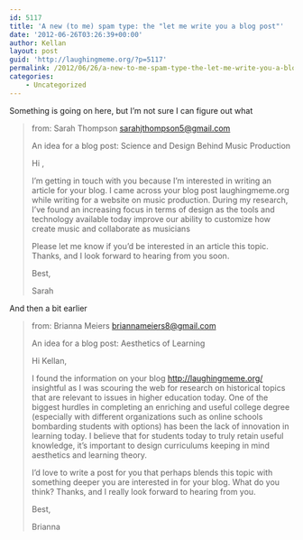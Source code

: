 ```yaml
---
id: 5117
title: 'A new (to me) spam type: the "let me write you a blog post"'
date: '2012-06-26T03:26:39+00:00'
author: Kellan
layout: post
guid: 'http://laughingmeme.org/?p=5117'
permalink: /2012/06/26/a-new-to-me-spam-type-the-let-me-write-you-a-blog-post/
categories:
    - Uncategorized
---
```


Something is going on here, but I’m not sure I can figure out what

> from: Sarah Thompson sarahjthompson5@gmail.com
> 
> An idea for a blog post: Science and Design Behind Music Production
> 
> Hi ,
> 
> I’m getting in touch with you because I’m interested in writing an article for your blog. I came across your blog post laughingmeme.org while writing for a website on music production. During my research, I’ve found an increasing focus in terms of design as the tools and technology available today improve our ability to customize how create music and collaborate as musicians
> 
> Please let me know if you’d be interested in an article this topic. Thanks, and I look forward to hearing from you soon.
> 
> Best,
> 
> Sarah

And then a bit earlier

> from: Brianna Meiers briannameiers8@gmail.com
> 
> An idea for a blog post: Aesthetics of Learning
> 
> Hi Kellan,
> 
> I found the information on your blog http://laughingmeme.org/ insightful as I was scouring the web for research on historical topics that are relevant to issues in higher education today. One of the biggest hurdles in completing an enriching and useful college degree (especially with different organizations such as online schools bombarding students with options) has been the lack of innovation in learning today. I believe that for students today to truly retain useful knowledge, it’s important to design curriculums keeping in mind aesthetics and learning theory.
> 
> I’d love to write a post for you that perhaps blends this topic with something deeper you are interested in for your blog. What do you think? Thanks, and I really look forward to hearing from you.
> 
> Best,
> 
> Brianna